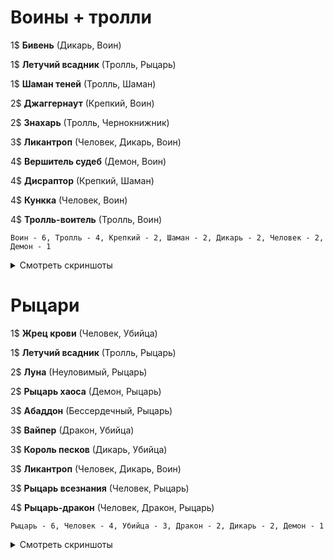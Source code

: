 # Воины + тролли

1$ **Бивень** (Дикарь, Воин)

1$ **Летучий всадник** (Тролль, Рыцарь)

1$ **Шаман теней** (Тролль, Шаман)

2$ **Джаггернаут** (Крепкий, Воин)

2$ **Знахарь** (Тролль, Чернокнижник)

3$ **Ликантроп** (Человек, Дикарь, Воин)

4$ **Вершитель судеб** (Демон, Воин)

4$ **Дисраптор** (Крепкий, Шаман)

4$ **Кункка** (Человек, Воин)

4$ **Тролль-воитель** (Тролль, Воин)

```
Воин - 6, Тролль - 4, Крепкий - 2, Шаман - 2, Дикарь - 2, Человек - 2, Демон - 1
```

<details>
  <summary>Смотреть скриншоты</summary>
  
  ![](img/warriors+trolls_desk.PNG)
  ![](img/warriors+trolls_result.PNG)
</details>


# Рыцари

1$ **Жрец крови** (Человек, Убийца)

1$ **Летучий всадник** (Тролль, Рыцарь)

2$ **Луна** (Неуловимый, Рыцарь)

2$ **Рыцарь хаоса** (Демон, Рыцарь)

3$ **Абаддон** (Бессердечный, Рыцарь)

3$ **Вайпер** (Дракон, Убийца)

3$ **Король песков** (Дикарь, Убийца)

3$ **Ликантроп** (Человек, Дикарь, Воин)

3$ **Рыцарь всезнания** (Человек, Рыцарь)

4$ **Рыцарь-дракон** (Человек, Дракон, Рыцарь)

```
Рыцарь - 6, Человек - 4, Убийца - 3, Дракон - 2, Дикарь - 2, Демон - 1
```

<details>
  <summary>Смотреть скриншоты</summary>
  
  ![](img/knights_desk.PNG)
  ![](img/khights_result.PNG)
</details>
